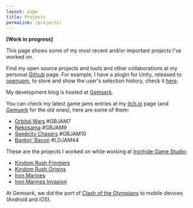 ```yaml
---
layout: page
title: Projects
permalink: /projects/
---
```


<!-- 
The idea of this page is to highlight some of the projects I've worked on, stuff that I am proud to show
* Could explain a bit each game, one liner.
 -->

**[Work in progress]**

This page shows some of my most recent and/or important projects I've worked on.

Find my open source projects and tools and other collaborations at my personal <a href="https://github.com/{{ site.github_username| cgi_escape | escape }}"><span class="username">Github</span></a> page. For example, I have a plugin for Unity, released to [openupm](https://openupm.com/), to store and show the user's selection history, check it [here](https://github.com/acoppes/unity-history-window).

My development blog is hosted at <a href="{{site.dev_blog}}">Gemserk</a>.

You can check my latest game jams entries at my <a href="{{site.itchio_url}}">itch.io</a> page (and <a href="https://blog.gemserk.com/games/">Gemserk</a> for the old ones), here are some of them:

* [Orbital Wars](https://arielsan.itch.io/orbital-wars) #GBJAM7
* [Nekosama](https://arielsan.itch.io/neko-sama) #GBJAM9
* [Seedcity Chasers](https://arielsan.itch.io/seedcity-chasers) #GBJAM10
* [Bankin' Bacon](https://gemserk.itch.io/bankinbacon) #LDJAM44

These are the projects I worked on while working at [Ironhide Game Studio](https://www.ironhidegames.com/): 

* [Kindom Rush Frontiers](https://www.ironhidegames.com/Games/kingdom-rush-frontiers)
* [Kindom Rush Origins](https://www.ironhidegames.com/Games/kingdom-rush-origins)
* [Iron Marines](https://www.ironhidegames.com/Games/iron-marines)
* [Iron Marines Invasion](https://www.ironhidegames.com/Games/ironmarinesinvasion)

At Gemserk, we did the port of [Clash of the Olympians](https://www.ironhidegames.com/Games/clash-of-the-olympians) to mobile devices (Android and iOS).